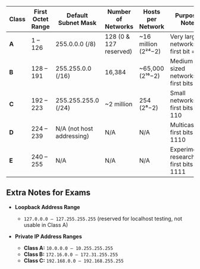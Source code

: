 | **Class** | **First Octet Range** | **Default Subnet Mask**   | **Number of Networks** | **Hosts per Network** | **Purpose / Notes**                       |
| --------- | --------------------- | ------------------------- | ---------------------- | --------------------- | ----------------------------------------- |
| **A**     | 1 – 126               | 255.0.0.0 (/8)            | 128 (0 & 127 reserved) | ~16 million (2²⁴−2)   | Very large networks; first bit = 0        |
| **B**     | 128 – 191             | 255.255.0.0 (/16)         | 16,384                 | ~65,000 (2¹⁶−2)       | Medium-sized networks; first bits = 10    |
| **C**     | 192 – 223             | 255.255.255.0 (/24)       | ~2 million             | 254 (2⁸−2)            | Small networks; first bits = 110          |
| **D**     | 224 – 239             | N/A (not host addressing) | N/A                    | N/A                   | Multicast; first bits = 1110              |
| **E**     | 240 – 255             | N/A                       | N/A                    | N/A                   | Experimental, research; first bits = 1111 |

## Extra Notes for Exams

- **Loopback Address Range**  
  - `127.0.0.0 – 127.255.255.255` (reserved for localhost testing, not usable in Class A)

- **Private IP Address Ranges**  
  - **Class A:** `10.0.0.0 – 10.255.255.255`  
  - **Class B:** `172.16.0.0 – 172.31.255.255`  
  - **Class C:** `192.168.0.0 – 192.168.255.255`
